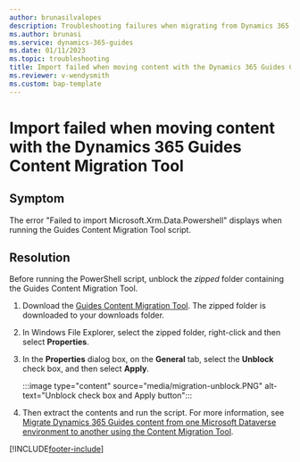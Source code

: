 ```yaml
---
author: brunasilvalopes
description: Troubleshooting failures when migrating from Dynamics 365 Guides using the Content Migration Tool (Preview)
ms.author: brunasi
ms.service: dynamics-365-guides
ms.date: 01/11/2023
ms.topic: troubleshooting
title: Import failed when moving content with the Dynamics 365 Guides Content Migration Tool
ms.reviewer: v-wendysmith
ms.custom: bap-template 
---
```


# Import failed when moving content with the Dynamics 365 Guides Content Migration Tool

## Symptom

The error "Failed to import Microsoft.Xrm.Data.Powershell" displays when running the Guides Content Migration Tool script.

## Resolution

Before running the PowerShell script, unblock the *zipped* folder containing the Guides Content Migration Tool.

1. Download the [Guides Content Migration Tool](https://aka.ms/guidesmigration). The zipped folder is downloaded to your downloads folder.

1. In Windows File Explorer, select the zipped folder, right-click and then select **Properties**.

1. In the **Properties** dialog box, on the **General** tab, select the **Unblock** check box, and then select **Apply**.

   :::image type="content" source="media/migration-unblock.PNG" alt-text="Unblock check box and Apply button":::

1. Then extract the contents and run the script. For more information, see [Migrate Dynamics 365 Guides content from one Microsoft Dataverse environment to another using the Content Migration Tool](migrate.md).

[!INCLUDE[footer-include](../includes/footer-banner.md)]

